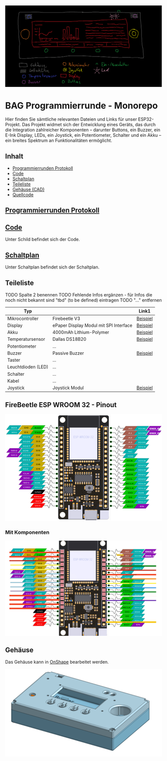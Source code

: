 ![Device Skizze](media/device_skizze.png)

# BAG Programmierrunde - Monorepo

Hier finden Sie sämtliche relevanten Dateien und Links für unser ESP32-Projekt. Das Projekt widmet sich der Entwicklung eines Geräts, das durch die Integration zahlreicher Komponenten – darunter Buttons, ein Buzzer, ein E-Ink Display, LEDs, ein Joystick, ein Potentiometer, Schalter und ein Akku – ein breites Spektrum an Funktionalitäten ermöglicht.

## Inhalt
- [Programmierrunden Protokoll](#programmierrunden-protokoll)
- [Code](#code)
- [Schaltplan](#schaltplan)
- [Teileliste](#teileliste)
- [Gehäuse (CAD)](#gehäuse)
- [Quellcode](schild/README.md)

## [Programmierrunden Protokoll](./protokoll/1%20-%20Protokolle.md)

## [Code](./schild/README.md)

Unter Schild befindet sich der Code.

## [Schaltplan](./schaltplan/README.md)

Unter Schaltplan befindet sich der Schaltplan.

## Teileliste

TODO Spalte 2 benennen
TODO Fehlende Infos ergänzen - für Infos die noch nicht bekannt sind "tbd" (to be defined) eintragen
TODO "..." entfernen

|Typ||Link1|
|---|---|---|
|Mikrocontroller|Firebeetle V3|[Beispiel](https://www.conrad.de/de/p/dfrobot-firebeetle-esp32-iot-microcontroller-supports-wi-fi-bluetooth-904154540.html)|
|Display|ePaper Display Modul mit SPI Interface|[Beispiel](https://www.conrad.de/de/p/2-9-296-128-epaper-display-modul-mit-spi-interface-906038105.html)|
|Akku|4000mAh Lithium-Polymer|[Beispiel](https://www.conrad.de/de/p/vhbw-akku-fuer-diverse-geraete-4000mah-3-7v-li-polymer-1x-zellen-883848869.html)|
|Temperatursensor|Dallas DS18B20|[Beispiel](https://www.amazon.de/AZDelivery-%E2%AD%90%E2%AD%90%E2%AD%90%E2%AD%90%E2%AD%90-DS18B20-digitaler-Temperatursensor/dp/B01LXQF9B5/ref=sr_1_5?dib=eyJ2IjoiMSJ9.LxzcCk8qNDxRTpENiHVx0vcEb46YMz7lcS4m12ODeGgsGO38hr86dbG7tw30_XUoqpBLBDEWpSm6U59VzRuJCPGFkWLMmT_tFqaGMfz2fSNcyp0V0s46Vyt0_Sb7yeje7llsfTkqKbQv64o_GGKSIRK3M4QtbPea2QMCtiBLBdpssYa6tL5BMrcsY3l3jg_2ECJVwQorqOe7mVwOXdKHSTF_konqcAQV6fFenJjT2HX7t1x7nhVZ-Xa9wV87l9UAixbJzmTe5MpUhLaRBaBZSnVPh6YkVU1OO8NalCQQZIM.EMezjXVyVyBySaGN_c4_Hgw62bq29DzgYVE-8AHpBvw&dib_tag=se&keywords=dallas+ds18b20&qid=1728499261&sr=8-5)|
|Potentiometer|...||
|Buzzer|Passive Buzzer|[Beispiel](https://www.amazon.de/gp/product/B0179I6LIK/ref=ppx_yo_dt_b_search_asin_title?ie=UTF8&psc=1)|
|Taster|...||
|Leuchtdioden (LED)|...||
|Schalter|...||
|Kabel|...||
|Joystick|Joystick Modul|[Beispiel](https://www.conrad.de/de/p/joy-it-joystick-modul-881921103.html)|

## FireBeetle ESP WROOM 32 - Pinout

![FireBeetle ESP WROOM 32 - Pinout](media/firebeetle_esp_wroom_32_pinout.png)

### Mit Komponenten

![FireBeetle ESP WROOM 32 - Pinout](media/miro_pinout_plan.png)

## Gehäuse

Das Gehäuse kann in [OnShape](https://cad.onshape.com/documents/e09c03e3f038d8f4d3313e7c/w/14c21061c9193615a201d46b/e/6a487c004af487d85a03bcde) bearbeitet werden.

![OnShape Gehäuse](media/onshape_cad_case.png)